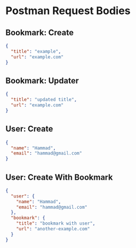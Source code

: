 # Postman Request Bodies

## Bookmark: Create

```json
{
  "title": "example",
  "url": "example.com"
}
```

## Bookmark: Updater

```json
{
  "title": "updated title",
  "url": "example.com"
}
```

## User: Create

```json
{
  "name": "Hammad",
  "email": "hammad@gmail.com"
}
```

## User: Create With Bookmark

```json
{
  "user": {
    "name": "Hammad",
    "email": "hammad@gmail.com"
  },
  "bookmark": {
    "title": "bookmark with user",
    "url": "another-example.com"
  }
}
```
